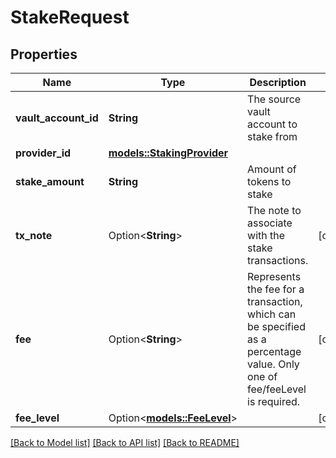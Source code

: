# StakeRequest

## Properties

Name | Type | Description | Notes
------------ | ------------- | ------------- | -------------
**vault_account_id** | **String** | The source vault account to stake from | 
**provider_id** | [**models::StakingProvider**](StakingProvider.md) |  | 
**stake_amount** | **String** | Amount of tokens to stake | 
**tx_note** | Option<**String**> | The note to associate with the stake transactions. | [optional]
**fee** | Option<**String**> | Represents the fee for a transaction, which can be specified as a percentage value. Only one of fee/feeLevel is required. | [optional]
**fee_level** | Option<[**models::FeeLevel**](FeeLevel.md)> |  | [optional]

[[Back to Model list]](../README.md#documentation-for-models) [[Back to API list]](../README.md#documentation-for-api-endpoints) [[Back to README]](../README.md)


